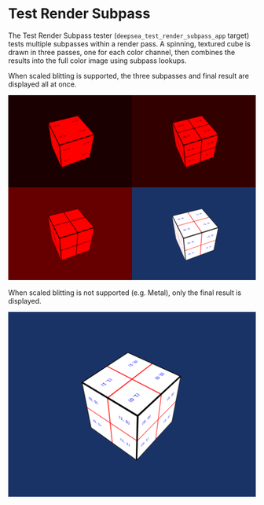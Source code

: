 # Test Render Subpass

The Test Render Subpass tester (`deepsea_test_render_subpass_app` target) tests multiple subpasses within a render pass. A spinning, textured cube is drawn in three passes, one for each color channel, then combines the results into the full color image using subpass lookups.

When scaled blitting is supported, the three subpasses and final result are displayed all at once.

![Test Render Subpass with blitting](doc-images/TestRenderSubpassBlit.png)

When scaled blitting is not supported (e.g. Metal), only the final result is displayed.

![Test Render Subpass without blitting](doc-images/TestRenderSubpassNoBlit.png)
